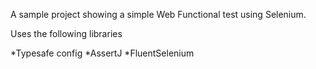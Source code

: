 

A sample project showing a simple Web Functional test using Selenium.

Uses the following libraries

*Typesafe config
*AssertJ
*FluentSelenium



